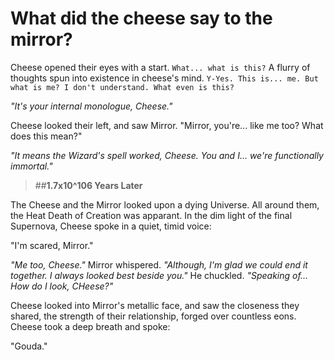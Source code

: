 # What did the cheese say to the mirror?


Cheese opened their eyes with a start.
`What... what is this?`
A flurry of thoughts spun into existence in cheese's mind.
`Y-Yes. This is... me. But what is me? I don't understand. What even is this?`


*"It's your internal monologue, Cheese."*

Cheese looked their left, and saw Mirror.
"Mirror, you're... like me too? What does this mean?"

*"It means the Wizard's spell worked, Cheese. You and I... we're functionally immortal."*


> ##**1.7x10^106 Years Later**


The Cheese and the Mirror looked upon a dying Universe. All around them, the Heat Death of Creation was apparant.
In the dim light of the final Supernova, Cheese spoke in a quiet, timid voice:

"I'm scared, Mirror."

*"Me too, Cheese."* Mirror whispered. *"Although, I'm glad we could end it together. I always looked best beside you."* He chuckled. *"Speaking of... How *do* I look, CHeese?"*

Cheese looked into Mirror's metallic face, and saw the closeness they shared, the strength of their relationship, forged over countless eons. Cheese took a deep breath and spoke:

"Gouda."
